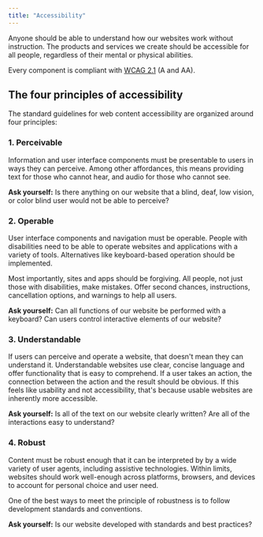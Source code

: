 ```yaml
---
title: "Accessibility"
---
```


Anyone should be able to understand how our websites work without instruction. The products and services we create should be accessible for all people, regardless of their mental or physical abilities.

Every component is compliant with [WCAG 2.1](https://www.w3.org/TR/WCAG21/) (A and AA).

## The four principles of accessibility

The standard guidelines for web content accessibility are organized around four principles:

### 1. Perceivable

Information and user interface components must be presentable to users in ways they can perceive. Among other affordances, this means providing text for those who cannot hear, and audio for those who cannot see.

**Ask yourself:** Is there anything on our website that a blind, deaf, low vision, or color blind user would not be able to perceive?

### 2. Operable

User interface components and navigation must be operable. People with disabilities need to be able to operate websites and applications with a variety of tools. Alternatives like keyboard-based operation should be implemented.

Most importantly, sites and apps should be forgiving. All people, not just those with disabilities, make mistakes. Offer second chances, instructions, cancellation options, and warnings to help all users.

**Ask yourself:** Can all functions of our website be performed with a keyboard? Can users control interactive elements of our website?

### 3. Understandable

If users can perceive and operate a website, that doesn't mean they can understand it. Understandable websites use clear, concise language and offer functionality that is easy to comprehend. If a user takes an action, the connection between the action and the result should be obvious. If this feels like usability and not accessibility, that's because usable websites are inherently more accessible.

**Ask yourself:** Is all of the text on our website clearly written? Are all of the interactions easy to understand?

### 4. Robust

Content must be robust enough that it can be interpreted by by a wide variety of user agents, including assistive technologies. Within limits, websites should work well-enough across platforms, browsers, and devices to account for personal choice and user need.

One of the best ways to meet the principle of robustness is to follow development standards and conventions.

**Ask yourself:** Is our website developed with standards and best practices?